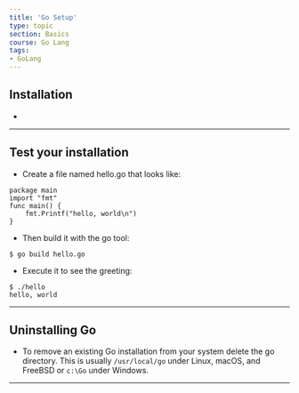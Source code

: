 ```yaml
---
title: 'Go Setup'
type: topic
section: Basics
course: Go Lang
tags:
- GoLang
---
```

## Installation
- 

---
## Test your installation
- Create a file named hello.go that looks like:
```
package main
import "fmt"
func main() {
	fmt.Printf("hello, world\n")
}
```

- Then build it with the go tool:
```
$ go build hello.go
```

- Execute it to see the greeting:
```
$ ./hello
hello, world
```
---
## Uninstalling Go
- To remove an existing Go installation from your system delete the go directory. This is usually `/usr/local/go` under Linux, macOS, and FreeBSD or `c:\Go` under Windows.

---